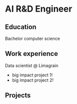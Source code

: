 # AI R&D Engineer

## Education
Bachelor computer science

## Work experience

Data scientist @ Limagrain
- big impact project 1!
- big impact project 2!

## Projects
